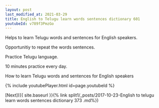 ```yaml
---
layout: post
last_modified_at: 2021-03-29
title: English to Telugu learn words sentences dictionary 601 
youtubeId: v789f3PmzGo
---
```

 
 
Helps to learn Telugu words and sentences for English speakers.

Opportunitiy to repeat the words sentences. 

Practice Telugu language. 
 
10 minutes practice every day. 
 
How to learn Telugu words and sentences for English speakers 
 
{% include youtubePlayer.html id=page.youtubeId %}
 
 
[Next]({{ site.baseurl }}{% link  split1/_posts/2017-10-23-English to telugu learn words sentences dictionary 373 .md%})
 
